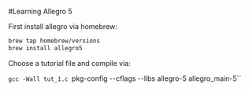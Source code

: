 #Learning Allegro 5

First install allegro via homebrew:
```sh
brew tap homebrew/versions
brew install allegro5
```

Choose a tutorial file and compile via:

`gcc -Wall tut_1.c `pkg-config --cflags --libs allegro-5 allegro_main-5``
